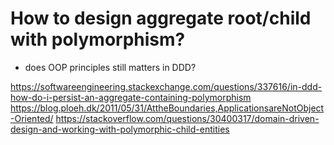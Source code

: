 # How to design aggregate root/child with polymorphism?

- does OOP principles still matters in DDD?

https://softwareengineering.stackexchange.com/questions/337616/in-ddd-how-do-i-persist-an-aggregate-containing-polymorphism
https://blog.ploeh.dk/2011/05/31/AttheBoundaries,ApplicationsareNotObject-Oriented/
https://stackoverflow.com/questions/30400317/domain-driven-design-and-working-with-polymorphic-child-entities
